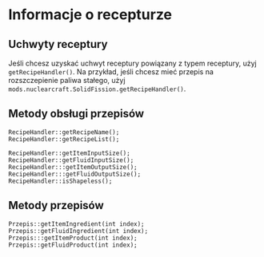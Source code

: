 # Informacje o recepturze

## Uchwyty receptury
Jeśli chcesz uzyskać uchwyt receptury powiązany z typem receptury, użyj `getRecipeHandler()`. Na przykład, jeśli chcesz mieć przepis na rozszczepienie paliwa stałego, użyj `mods.nuclearcraft.SolidFission.getRecipeHandler()`.

## Metody obsługi przepisów
```zenscript
RecipeHandler::getRecipeName();
RecipeHandler::getRecipeList();

RecipeHandler::getItemInputSize();
RecipeHandler::getFluidInputSize();
RecipeHandler:::getItemOutputSize();
RecipeHandler:::getFluidOutputSize();
RecipeHandler::isShapeless();
```

## Metody przepisów
```zenscript
Przepis::getItemIngredient(int index);
Przepis::getFluidIngredient(int index);
Przepis:::getItemProduct(int index);
Przepis::getFluidProduct(int index);
```